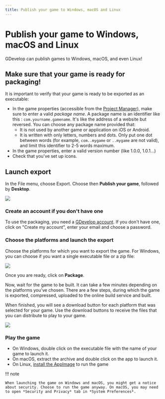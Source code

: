 ```yaml
---
title: Publish your game to Windows, macOS and Linux
---
```

# Publish your game to Windows, macOS and Linux

GDevelop can publish games to Windows, macOS, and even Linux!

## Make sure that your game is ready for packaging!

It is important to verify that your game is ready to be exported as an executable:

  * In the game properties (accessible from the [Project Manager](/gdevelop5/interface)), make sure to enter a valid _package name_. A package name is an identifier like this : `com.yourname.gamename`. It's like the address of a website but reversed. You can choose any package name provided that:
      * It is not used by another game or application on iOS or Android.
      * It is written with only letters, numbers and dots. Only put one dot between words (for example, `com..mygame` or `..mygame` are not valid), and limit this identifier to 2-5 words maximum.
  * In the game properties, enter a valid version number (like 1.0.0, 1.0.1...)
  * Check that you've set up icons.

## Launch export

In the File menu, choose Export. Choose then **Publish your game**, followed by **Desktop**.

![](/gdevelop5/publishing/publish-desktop-locate.gif)

### Create an account if you don't have one

To use the packaging, you need a [GDevelop account](/gdevelop5/interface/profile). If you don't have one, click on "Create my account", enter your email and choose a password.

### Choose the platforms and launch the export

Choose the platforms for which you want to export the game. For Windows, you can choose if you want a single executable file or a zip file:

![](/gdevelop5/publishing/publish-desktop-options2.png)

Once you are ready, click on **Package**.

Now, wait for the game to be built. It can take a few minutes depending on the platforms you've chosen.
There are a few steps, during which the game is exported, compressed, uploaded to the online build service and built.

When finished, you will see a download button for each platform that was selected for your game. Use the download buttons to receive the files that you can distribute to play to your game.

![](/gdevelop5/publishing/publish-desktop-export.gif)

### Play the game

  * On Windows, double click on the executable file with the name of your game to launch it.
  * On macOS, extract the archive and double click on the app to launch it.
  * On Linux, [install the AppImage](https://appimage.org/) to run the game

!!! note

    When launching the game on Windows and macOS, you might get a notice about security. Choose to run the game anyway. On macOS, you may need to open *Security and Privacy* tab in *System Preferences*.